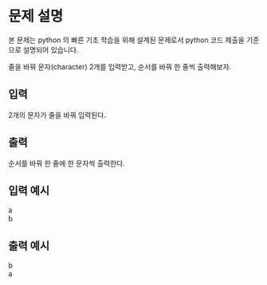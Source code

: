 # 문제 설명

본 문제는 python 의 빠른 기초 학습을 위해 설계된 문제로서 python 코드 제출을 기준으로 설명되어 있습니다.

줄을 바꿔 문자(character) 2개를 입력받고, 순서를 바꿔 한 줄씩 출력해보자.

## 입력

2개의 문자가 줄을 바꿔 입력된다.

## 출력

순서를 바꿔 한 줄에 한 문자씩 출력한다.

## 입력 예시

a  
b

## 출력 예시

b  
a
